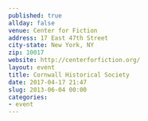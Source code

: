 ```yaml
---
published: true
allday: false
venue: Center for Fiction
address: 17 East 47th Street
city-state: New York, NY
zip: 10017
website: http://centerforfiction.org/
layout: event
title: Cornwall Historical Society
date: 2017-04-17 21:47
slug: 2013-06-04 00:00
categories:
- event
---
```

